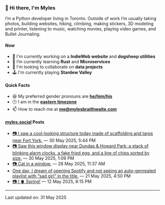 ### 👋 Hi there, I'm Myles

I’m a Python developer living in Toronto. Outside of work I’m usually taking photos, building websites, hiking, climbing, making stickers, 3D modeling and printer, listening to music, watching movies, playing video games, and Bullet Journaling.

#### Now

-   🔭 I'm currently working on a **IndieWeb website** and **dogsheep utilities**
-   🌱 I’m currently learning **Rust** and **Microservices**
-   👯 I'm looking to collaborate on **data projects**
-   🕹️ I'm currently playing **Stardew Valley**

#### Quick Facts

-   😆 My preferred gender pronouns are **[he/him/his](https://www.mypronouns.org/he-him)**
-   🕒 I am in the **[eastern timezone](https://time.is/Toronto)**
-   📫 How to reach me at **[me@mylesbraithwaite.com](mailto:me@mylesbraithwaite.com)**

<!--
-   🤔 I’m looking for help with ...
-   💬 Ask me about ...
-   ⚡ Fun fact: ...
-->

#### [myles.social](https://myles.social/) Posts
<!-- START: MICROBLOG_POSTS -->
-   [📷 I saw a cool-looking structure today made of scaffolding and tarps near Fort York.](https://myles.social/2025/05/30/i-saw-a-coollooking-structure.html) — 30 May 2025, 5:44 PM
-   [📷 Saw this window display near Dundas & Howard Park: a stack of blinking alarm clocks, a fake fried egg, and a line of chips sorted by size.](https://myles.social/2025/05/30/saw-this-window-display-near.html) — 30 May 2025, 1:09 PM
-   [📷 Cat in a window.](https://myles.social/2025/05/28/cat-in-a-window.html) — 28 May 2025, 11:37 AM
-   [One day, I dream of opening Spotify and not seeing an auto-genreated playlist with “sad girl” in the title.](https://myles.social/2025/05/21/one-day-i-dream-of.html) — 21 May 2025, 4:50 PM
-   [📷 I 🫀 Spring!](https://myles.social/2025/05/12/i-spring.html) — 12 May 2025, 8:15 PM
<!-- END: MICROBLOG_POSTS -->

---

<!-- START: LAST_UPDATED_AT -->
Last updated on: 31 May 2025
<!-- END: LAST_UPDATED_AT -->
